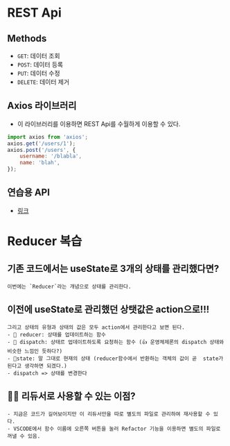 # REST Api

## Methods

-   `GET`: 데이터 조회
-   `POST`: 데이터 등록
-   `PUT`: 데이터 수정
-   `DELETE`: 데이터 제거

## Axios 라이브러리

-   이 라이브러리를 이용하면 REST Api를 수월하게 이용할 수 있다.

```js
import axios from 'axios';
axios.get('/users/1');
axios.post('/users', {
    username: '/blabla',
    name: 'blah',
});
```

## 연습용 API

-   [링크](jsonplaceholder.typicode.com)

# Reducer 복습

## 기존 코드에서는 useState로 3개의 상태를 관리했다면?

    이번에는 `Reducer`라는 개념으로 상태를 관리한다.

## 이전에 useState로 관리했던 상탯값은 action으로!!!

    그리고 상태의 유형과 상태의 값은 모두 action에서 관리한다고 보면 된다.
    - 📌 reducer: 상태를 업데이트하는 함수
    - 📌 dispatch: 상태르 업데이트하도록 요청하는 함수 (👍 운영체제론의 dispatch 상태와 비슷한 느낌인 듯하다?)
    - 📌state: 말 그대로 현재의 상태 (reducer함수에서 반환하는 객체의 값이 곧  state가 된다고 생각하면 되겠다.)
    - dispatch => 상태를 변경한다

## 🤷‍♂️ 리듀서로 사용할 수 있는 이점?

    - 지금은 코드가 길어보이지만 이 리듀서만을 따로 별도의 파일로 관리하여 재사용할 수 있다.
    - VSCODE에서 함수 이름에 오른쪽 버튼을 눌러 Refactor 기능을 이용하면 별도의 파일로 꺼낼 수 있음.
